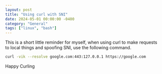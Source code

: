 ```yaml
---
layout: post
title: "Using curl with SNI"
date: 2024-05-01 00:00:00 -0400
category: "General"
tags: ["linux", "bash"]
---
```


This is a short little reminder for myself, when using curl to make requests to local things and spoofing SNI, use the following command.

```bash
curl -vik --resolve google.com:443:127.0.0.1 https://google.com
```

Happy Curling